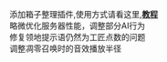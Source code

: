 添加箱子整理插件,使用方式请看这里,[**教程**](https://yuanyuanowo.github.io/TianjiServer2thWiki/%E7%AE%B1%E5%AD%90%E6%95%B4%E7%90%86)  
略微优化服务器性能，调整部分AI行为  
修复领地提示语仍然为工匠点数的问题  
调整凋零召唤时的音效播放半径  
